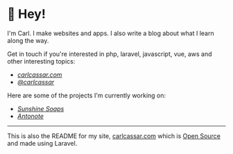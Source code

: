 # 👋 Hey!

I'm Carl. I make websites and apps. I also write a blog about what I learn along the way.

Get in touch if you're interested in php, laravel, javascript, vue, aws and other interesting topics:

- [*carlcassar.com*](https://www.carlcassar.com)
- [*@carlcassar*](https://www.twitter.com/carlcassar)

Here are some of the projects I'm currently working on:

- [*Sunshine Soaps*](https://www.sunshinesoaps.co.uk)
- [*Antonote*](https://www.antonote.com)

---

This is also the README for my site, [carlcassar.com](carlcassar.com) which is [Open Source](https://github.com/carlcassar/carlcassar) and made using Laravel.
